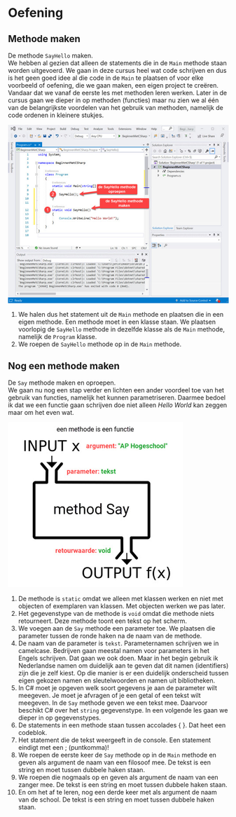 # Oefening

## Methode maken

De methode `SayHello` maken.  
We hebben al gezien dat alleen de statements die in de `Main` methode staan worden uitgevoerd. We gaan in deze cursus heel wat code schrijven en dus is het geen goed idee al die code in de `Main` te plaatsen of voor elke voorbeeld of oefening, die we gaan maken, een eigen project te creëren. Vandaar dat we vanaf de eerste les met methoden leren werken. Later in de cursus gaan we dieper in op methoden \(functies\) maar nu zien we al één van de belangrijkste voordelen van het gebruik van methoden, namelijk de code ordenen in kleinere stukjes.

![SayHello methode](../../.gitbook/assets/image%20%2829%29.png)

1. We halen dus het statement uit de `Main` methode en plaatsen die in een eigen methode. Een methode moet in een klasse staan. We plaatsen voorlopig de `SayHello` methode in dezelfde klasse als de `Main` methode, namelijk de `Program` klasse.
2. We roepen de `SayHello` methode op in de `Main` methode.

## Nog een methode maken

De `Say` methode maken en oproepen.  
We gaan nu nog een stap verder en lichten een ander voordeel toe van het gebruik van functies, namelijk het kunnen parametriseren. Daarmee bedoel ik dat we een functie gaan schrijven doe niet alleen _Hello World_ kan zeggen maar om het even wat.

![Say input-function-output](../../.gitbook/assets/image%20%2838%29.png)

1. De methode is `static` omdat we alleen met klassen werken en niet met objecten of exemplaren van klassen. Met objecten werken we pas later.
2. Het gegevenstype van de methode is `void` omdat die methode niets retourneert. Deze methode toont een tekst op het scherm.
3. We voegen aan de `Say` methode een parameter toe. We plaatsen die parameter tussen de ronde haken na de naam van de methode.
4. De naam van de parameter is `tekst`. Parameternamen schrijven we in camelcase. Bedrijven gaan meestal namen voor parameters in het Engels schrijven. Dat gaan we ook doen. Maar in het begin gebruik ik Nederlandse namen om duidelijk aan te geven dat dit namen \(identifiers\) zijn die je zelf kiest. Op die manier is er een duidelijk onderscheid tussen eigen gekozen namen en sleutelwoorden en namen uit bibliotheken.
5. In C\# moet je opgeven welk soort gegevens je aan de parameter wilt meegeven. Je moet je afvragen of je een getal of een tekst wilt meegeven. In de `Say` methode geven we een tekst mee. Daarvoor beschikt C\# over het `string` gegevenstype. In een volgende les gaan we dieper in op gegevenstypes.
6. De statements in een methode staan tussen accolades { }. Dat heet een codeblok.
7. Het statement die de tekst weergeeft in de console. Een statement eindigt met een ; \(puntkomma\)!
8. We roepen de eerste keer de `Say` methode op in de `Main` methode en geven als argument de naam van een filosoof mee. De tekst is een string en moet tussen dubbele haken staan.
9. We roepen die nogmaals op en geven als argument de naam van een zanger mee. De tekst is een string en moet tussen dubbele haken staan.
10. En om het af te leren, nog een derde keer met als argument de naam van de school. De tekst is een string en moet tussen dubbele haken staan.

